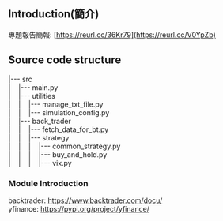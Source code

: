 ## Introduction(簡介)
專題報告簡報:
[https://reurl.cc/36Kr79](https://reurl.cc/V0YpZb) <br>

## Source code structure
|--- src <br>
|&nbsp;&nbsp;&nbsp;&nbsp;|--- main.py <br>
|&nbsp;&nbsp;&nbsp;&nbsp;|--- utilities <br>
|&nbsp;&nbsp;&nbsp;&nbsp;|&nbsp;&nbsp;&nbsp;&nbsp;|--- manage_txt_file.py <br>
|&nbsp;&nbsp;&nbsp;&nbsp;|&nbsp;&nbsp;&nbsp;&nbsp;|--- simulation_config.py <br>
|&nbsp;&nbsp;&nbsp;&nbsp;|--- back_trader <br>
|&nbsp;&nbsp;&nbsp;&nbsp;|&nbsp;&nbsp;&nbsp;&nbsp;|--- fetch_data_for_bt.py <br>
|&nbsp;&nbsp;&nbsp;&nbsp;|&nbsp;&nbsp;&nbsp;&nbsp;|--- strategy <br>
|&nbsp;&nbsp;&nbsp;&nbsp;|&nbsp;&nbsp;&nbsp;&nbsp;|&nbsp;&nbsp;&nbsp;&nbsp;|--- common_strategy.py <br>
|&nbsp;&nbsp;&nbsp;&nbsp;|&nbsp;&nbsp;&nbsp;&nbsp;|&nbsp;&nbsp;&nbsp;&nbsp;|--- buy_and_hold.py <br>
|&nbsp;&nbsp;&nbsp;&nbsp;|&nbsp;&nbsp;&nbsp;&nbsp;|&nbsp;&nbsp;&nbsp;&nbsp;|--- vix.py <br>

### Module Introduction
backtrader: https://www.backtrader.com/docu/ <br>
yfinance: https://pypi.org/project/yfinance/ <br>
